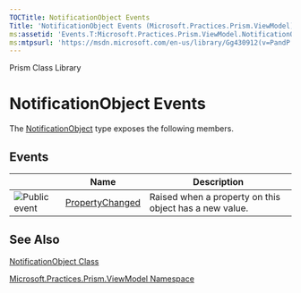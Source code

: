 ```yaml
---
TOCTitle: NotificationObject Events
Title: 'NotificationObject Events (Microsoft.Practices.Prism.ViewModel)'
ms:assetid: 'Events.T:Microsoft.Practices.Prism.ViewModel.NotificationObject'
ms:mtpsurl: 'https://msdn.microsoft.com/en-us/library/Gg430912(v=PandP.50)'
---
```


Prism Class Library

NotificationObject Events
=========================

The [NotificationObject](https://msdn.microsoft.com/t:microsoft.practices.prism.viewmodel.notificationobject) type exposes the following members.

Events
------

<span id="eventTableToggle"></span>
<table>

<thead>
<tr class="header">
<th> </th>
<th>Name</th>
<th>Description</th>
</tr>
</thead>
<tbody>
<tr class="odd">
<td><img src="https://msdn.microsoft.com/en-us/Gg430912.pubevent(en-us,PandP.50).gif" title="Public event" /></td>
<td><a href="https://msdn.microsoft.com/e:microsoft.practices.prism.viewmodel.notificationobject.propertychanged">PropertyChanged</a></td>
<td><div class="summary">
Raised when a property on this object has a new value.
</div></td>
</tr>
</tbody>
</table>

See Also
--------


[NotificationObject Class](https://msdn.microsoft.com/t:microsoft.practices.prism.viewmodel.notificationobject)

[Microsoft.Practices.Prism.ViewModel Namespace](https://msdn.microsoft.com/n:microsoft.practices.prism.viewmodel)
